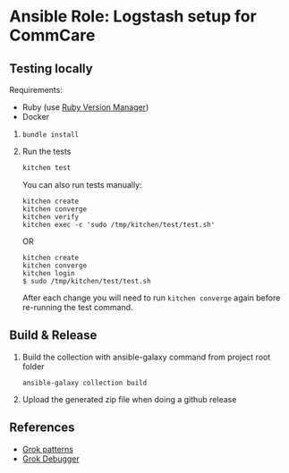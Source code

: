 # Ansible Role: Logstash setup for CommCare

## Testing locally

Requirements:
* Ruby (use [Ruby Version Manager](https://rvm.io/))
* Docker

1. `bundle install`

2. Run the tests

    ```python
    kitchen test
    ```
   
    You can also run tests manually:

    ```
    kitchen create
    kitchen converge
    kitchen verify
    kitchen exec -c 'sudo /tmp/kitchen/test/test.sh'
    ```

    OR
   
    ```
    kitchen create
    kitchen converge
    kitchen login
    $ sudo /tmp/kitchen/test/test.sh 
    ```

    After each change you will need to run `kitchen converge` again before re-running the
    test command.

## Build & Release
1. Build the collection with ansible-galaxy command from project root folder
   ```
   ansible-galaxy collection build
   ```

2. Upload the generated zip file when doing a github release

## References

* [Grok patterns](https://github.com/logstash-plugins/logstash-patterns-core/blob/master/patterns/grok-patterns)
* [Grok Debugger](https://grokdebug.herokuapp.com/)
